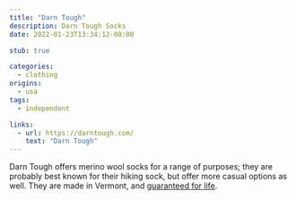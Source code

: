 ```yaml
---
title: "Darn Tough"
description: Darn Tough Socks
date: 2022-01-23T13:34:12-08:00

stub: true

categories:
  - clothing
origins:
  - usa
tags:
  - independent

links:
  - url: https://darntough.com/
    text: "Darn Tough"
---
```


Darn Tough offers merino wool socks for a range of purposes; they are probably
best known for their hiking sock, but offer more casual options as well. They
are made in Vermont, and [guaranteed for life][guarantee].

[guarantee]: https://darntough.com/pages/our-unconditional-lifetime-guarantee
